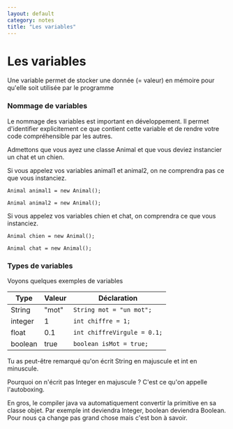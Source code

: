 ```yaml
---
layout: default
category: notes
title: "Les variables"
---
```


# Les variables

Une variable permet de stocker une donnée (= valeur) en mémoire pour qu'elle soit utilisée par le programme

### Nommage de variables

Le nommage des variables est important en développement. Il permet d'identifier explicitement ce que contient cette variable et de rendre votre code compréhensible par les autres.

Admettons que vous ayez une classe Animal et que vous deviez instancier un chat et un chien.

Si vous appelez vos variables animal1 et animal2, on ne comprendra pas ce que vous instanciez.

``Animal animal1 = new Animal();``

``Animal animal2 = new Animal();``

Si vous appelez vos variables chien et chat, on comprendra ce que vous instanciez.

``Animal chien = new Animal();``

``Animal chat = new Animal();``

### Types de variables

Voyons quelques exemples de variables

| Type    | Valeur | Déclaration                       |
|---------|--------|-----------------------------------|
| String  | "mot"  | ``` String mot = "un mot"; ```    |
| integer | 1      | ``` int chiffre = 1; ```          |
| float   | 0.1    | ``` int chiffreVirgule = 0.1; ``` |
| boolean | true   | ``` boolean isMot = true; ```     |


Tu as peut-être remarqué qu'on écrit String en majuscule et int en minuscule.

Pourquoi on n'écrit pas Integer en majuscule ?
C'est ce qu'on appelle l'autoboxing.

En gros, le compiler java va automatiquement convertir la primitive en sa classe objet. 
Par exemple int deviendra Integer, boolean deviendra Boolean.
Pour nous ça change pas grand chose mais c'est bon à savoir.
